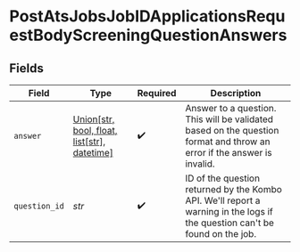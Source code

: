 # PostAtsJobsJobIDApplicationsRequestBodyScreeningQuestionAnswers


## Fields

| Field                                                                                                                                            | Type                                                                                                                                             | Required                                                                                                                                         | Description                                                                                                                                      |
| ------------------------------------------------------------------------------------------------------------------------------------------------ | ------------------------------------------------------------------------------------------------------------------------------------------------ | ------------------------------------------------------------------------------------------------------------------------------------------------ | ------------------------------------------------------------------------------------------------------------------------------------------------ |
| `answer`                                                                                                                                         | [Union[str, bool, float, list[str], datetime]](../../models/operations/postatsjobsjobidapplicationsrequestbodyscreeningquestionanswersanswer.md) | :heavy_check_mark:                                                                                                                               | Answer to a question. This will be validated based on the question format and throw an error if the answer is invalid.                           |
| `question_id`                                                                                                                                    | *str*                                                                                                                                            | :heavy_check_mark:                                                                                                                               | ID of the question returned by the Kombo API. We'll report a warning in the logs if the question can't be found on the job.                      |